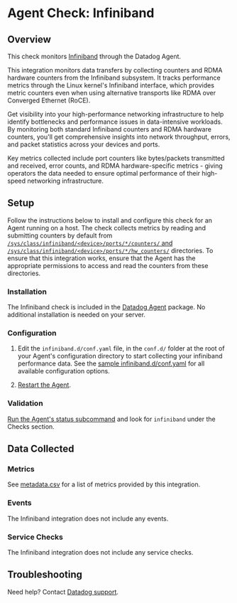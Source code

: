 # Agent Check: Infiniband

## Overview

This check monitors [Infiniband][1] through the Datadog Agent. 

This integration monitors data transfers by collecting counters and RDMA hardware counters from the Infiniband subsystem. It tracks performance metrics through the Linux kernel's Infiniband interface, which provides metric counters even when using alternative transports like RDMA over Converged Ethernet (RoCE).

Get visibility into your high-performance networking infrastructure to help identify bottlenecks and performance issues in data-intensive workloads. By monitoring both standard Infiniband counters and RDMA hardware counters, you'll get comprehensive insights into network throughput, errors, and packet statistics across your devices and ports.

Key metrics collected include port counters like bytes/packets transmitted and received, error counts, and RDMA hardware-specific metrics - giving operators the data needed to ensure optimal performance of their high-speed networking infrastructure.

## Setup

Follow the instructions below to install and configure this check for an Agent running on a host. The check collects metrics by reading and submitting counters by default from [`/sys/class/infiniband/<device>/ports/*/counters/` and `/sys/class/infiniband/<device>/ports/*/hw_counters/`][3] directories. To ensure that this integration works, ensure that the Agent has the appropriate permissions to access and read the counters from these directories.

### Installation

The Infiniband check is included in the [Datadog Agent][2] package.
No additional installation is needed on your server.

### Configuration

1. Edit the `infiniband.d/conf.yaml` file, in the `conf.d/` folder at the root of your Agent's configuration directory to start collecting your infiniband performance data. See the [sample infiniband.d/conf.yaml][4] for all available configuration options.

2. [Restart the Agent][5].

### Validation

[Run the Agent's status subcommand][6] and look for `infiniband` under the Checks section.

## Data Collected

### Metrics

See [metadata.csv][7] for a list of metrics provided by this integration.

### Events

The Infiniband integration does not include any events.

### Service Checks

The Infiniband integration does not include any service checks.

## Troubleshooting

Need help? Contact [Datadog support][8].


[1]: https://www.infinibandta.org/
[2]: https://app.datadoghq.com/account/settings/agent/latest
[3]: https://docs.nvidia.com/networking/display/ofedv512580/infiniband+interface
[4]: https://github.com/DataDog/integrations-core/blob/master/infiniband/datadog_checks/infiniband/data/conf.yaml.example
[5]: https://docs.datadoghq.com/agent/guide/agent-commands/#start-stop-and-restart-the-agent
[6]: https://docs.datadoghq.com/agent/guide/agent-commands/#agent-status-and-information
[7]: https://github.com/DataDog/integrations-core/blob/master/infiniband/metadata.csv
[8]: https://docs.datadoghq.com/help/
